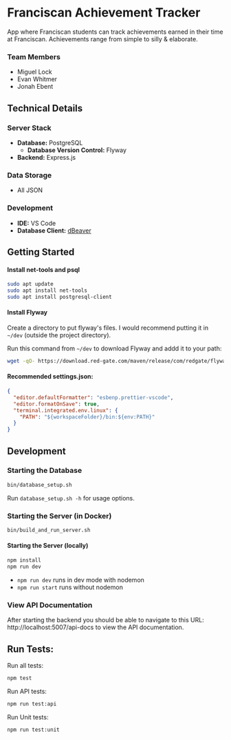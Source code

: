 # Franciscan Achievement Tracker

App where Franciscan students can track achievements earned in their time at
Franciscan. Achievements range from simple to silly & elaborate.

### Team Members

- Miguel Lock
- Evan Whitmer
- Jonah Ebent

## Technical Details

### Server Stack

- **Database:** PostgreSQL
  - **Database Version Control:** Flyway
- **Backend:** Express.js

### Data Storage

- All JSON

### Development

- **IDE:** VS Code
- **Database Client:** [dBeaver](https://dbeaver.io/download/)

## Getting Started

#### Install net-tools and psql

```bash
sudo apt update
sudo apt install net-tools
sudo apt install postgresql-client
```

#### Install Flyway

Create a directory to put flyway's files. I would recommend putting it in
`~/dev` (outside the project directory).

Run this command from `~/dev` to download Flyway and addd it to your path:

```bash
wget -qO- https://download.red-gate.com/maven/release/com/redgate/flyway/flyway-commandline/11.3.0/flyway-commandline-11.3.0-linux-x64.tar.gz | tar -xvz && sudo ln -s `pwd`/flyway-11.3.0/flyway /usr/local/bin
```

#### Recommended settings.json:

```JSON
{
  "editor.defaultFormatter": "esbenp.prettier-vscode",
  "editor.formatOnSave": true,
  "terminal.integrated.env.linux": {
    "PATH": "${workspaceFolder}/bin:${env:PATH}"
  }
}
```

## Development

### Starting the Database

```bash
bin/database_setup.sh
```

Run `database_setup.sh -h` for usage options.

### Starting the Server (in Docker)

```bash
bin/build_and_run_server.sh
```

#### Starting the Server (locally)

```bash
npm install
npm run dev
```

- `npm run dev` runs in dev mode with nodemon
- `npm run start` runs without nodemon

### View API Documentation

After starting the backend you should be able to navigate to this URL:
http://localhost:5007/api-docs to view the API documentation.

## Run Tests:

Run all tests:

```bash
npm test
```

Run API tests:

```bash
npm run test:api
```

Run Unit tests:

```bash
npm run test:unit
```
